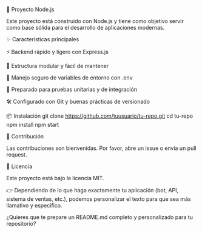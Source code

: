 🚀 Proyecto Node.js

Este proyecto está construido con Node.js y tiene como objetivo servir como base sólida para el desarrollo de aplicaciones modernas.

✨ Características principales

⚡ Backend rápido y ligero con Express.js

📂 Estructura modular y fácil de mantener

🔑 Manejo seguro de variables de entorno con .env

🧪 Preparado para pruebas unitarias y de integración

🛠️ Configurado con Git y buenas prácticas de versionado

📦 Instalación git clone https://github.com/tuusuario/tu-repo.git cd tu-repo npm install npm start

🤝 Contribución

Las contribuciones son bienvenidas. Por favor, abre un issue o envía un pull request.

📄 Licencia

Este proyecto está bajo la licencia MIT.

👉 Dependiendo de lo que haga exactamente tu aplicación (bot, API, sistema de ventas, etc.), podemos personalizar el texto para que sea más llamativo y específico.

¿Quieres que te prepare un README.md completo y personalizado para tu repositorio?